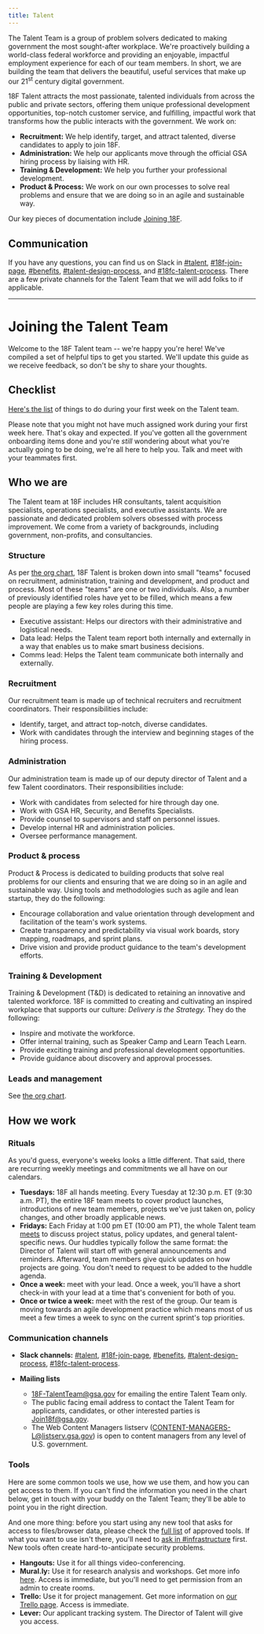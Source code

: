 ```yaml
---
title: Talent
---
```


The Talent Team is a group of problem solvers dedicated to making government the most sought-after workplace. We're proactively building a world-class federal workforce and providing an enjoyable, impactful employment experience for each of our team members. In short, we are building the team that delivers the beautiful, useful services that make up our 21<sup>st</sup> century digital government.

18F Talent attracts the most passionate, talented individuals from across the public and private sectors, offering them unique professional development opportunities, top-notch customer service, and fulfilling, impactful work that transforms how the public interacts with the government. We work on:

- **Recruitment:** We help identify, target, and attract talented, diverse candidates to apply to join 18F.
- **Administration:** We help our applicants move through the official GSA hiring process by liaising with HR.
- **Training & Development:** We help you further your professional development.
- **Product & Process:** We work on our own processes to solve real problems and ensure that we are doing so in an agile and sustainable way.

Our key pieces of documentation include [Joining 18F](https://pages.18f.gov/joining-18f/).

## Communication

If you have any questions, you can find us on Slack in [#talent](https://18f.slack.com/messages/talent/), [#18f-join-page](https://18f.slack.com/messages/18f-join-page/), [#benefits](https://18f.slack.com/messages/benefits/), [#talent-design-process](https://18f.slack.com/messages/design-talent-process/), and [#18fc-talent-process](https://18f.slack.com/messages/18fc-talent-process/). There are a few private channels for the Talent Team that we will add folks to if applicable.

--------------------------------------------------------------------------------

# Joining the Talent Team

Welcome to the 18F Talent team -- we're happy you're here! We've compiled a set of helpful tips to get you started. We'll update this guide as we receive feedback, so don't be shy to share your thoughts.

## <a id="checklist">Checklist</a>

[Here's the list](https://github.com/18F/onboarding-documents/blob/master/Checklists/team-talent-ops-new-hire-checklist.md) of things to do during your first week on the Talent team.

Please note that you might not have much assigned work during your first week here. That's okay and expected. If you've gotten all the government onboarding items done and you're _still_ wondering about what you're actually going to be doing, we're all here to help you. Talk and meet with your teammates first.

## <a id="who-we-are">Who we are</a>

The Talent team at 18F includes HR consultants, talent acquisition specialists, operations specialists, and executive assistants. We are passionate and dedicated problem solvers obsessed with process improvement. We come from a variety of backgrounds, including government, non-profits, and consultancies.

### <a id="structure">Structure</a>

As per [the org chart](/org-chart), 18F Talent is broken down into small "teams" focused on recruitment, administration, training and development, and product and process. Most of these "teams" are one or two individuals.  Also, a number of previously identified roles have yet to be filled, which means a few people are playing a few key roles during this time.

- Executive assistant: Helps our directors with their administrative and logistical needs.
- Data lead: Helps the Talent team report both internally and externally in a way that enables us to make smart business decisions.
- Comms lead: Helps the Talent team communicate both internally and externally.

### <a id="recruitment">Recruitment</a>

Our recruitment team is made up of technical recruiters and recruitment coordinators. Their responsibilities include:

- Identify, target, and attract top-notch, diverse candidates.
- Work with candidates through the interview and beginning stages of the hiring process.

### <a id="administration">Administration</a>

Our administration team is made up of our deputy director of Talent and a few Talent coordinators. Their responsibilities include:

- Work with candidates from selected for hire through day one.
- Work with GSA HR, Security, and Benefits Specialists.
- Provide counsel to supervisors and staff on personnel issues.
- Develop internal HR and administration policies.
- Oversee performance management.

### <a id="product-and-process">Product &amp; process</a>

Product & Process is dedicated to building products that solve real problems for our clients and ensuring that we are doing so in an agile and sustainable way. Using tools and methodologies such as agile and lean startup, they do the following:

- Encourage collaboration and value orientation through development and facilitation of the team's work systems.
- Create transparency and predictability via  visual work boards, story mapping, roadmaps, and sprint plans.
- Drive vision and provide product guidance to the team's development efforts.

### <a id="training-and-development">Training &amp; Development</a>

Training & Development (T&D) is dedicated to retaining an innovative and talented workforce.  18F is committed to creating and cultivating an inspired workplace that supports our culture: _Delivery is the Strategy._ They do the following:

- Inspire and motivate the workforce.
- Offer internal training, such as Speaker Camp and Learn Teach Learn.
- Provide exciting training and professional development opportunities.
- Provide guidance about discovery and approval processes.

### <a id="leads-and-management">Leads and management</a>

See [the org chart](/org-chart).

## <a id="how-we-work">How we work</a>

### <a id="rituals">Rituals</a>

As you'd guess, everyone's weeks looks a little different. That said, there are recurring weekly meetings and commitments we all have on our calendars.

- **Tuesdays:** 18F all hands meeting. Every Tuesday at 12:30 p.m. ET (9:30 a.m. PT), the entire 18F team meets to cover product launches, introductions of new team members, projects we've just taken on, policy changes, and other broadly applicable news.
- **Fridays:** Each Friday at 1:00 pm ET (10:00 am PT), the whole Talent team [meets](https://plus.google.com/hangouts/_/gsa.gov/jennifer-tress?authuser=0) to discuss project status, policy updates, and general talent-specific news. Our huddles typically follow the same format: the Director of Talent will start off with general announcements and reminders. Afterward, team members give quick updates on how projects are going. You don't need to request to be added to the huddle agenda.
- **Once a week:** meet with your lead. Once a week, you'll have a short check-in with your lead at a time that's convenient for both of you.
- **Once or twice a week:** meet with the rest of the group. Our team is moving towards an agile development practice which means most of us meet a few times a week to sync on the current sprint's top priorities.

### <a id="communication-channels">Communication channels</a>

- **Slack channels:** [#talent](https://18f.slack.com/messages/talent/), [#18f-join-page](https://18f.slack.com/messages/18f-join-page/), [#benefits](https://18f.slack.com/messages/benefits/), [#talent-design-process](https://18f.slack.com/messages/design-talent-process/), [#18fc-talent-process](https://18f.slack.com/messages/18fc-talent-process/).
- **Mailing lists**

  - 18F-TalentTeam@gsa.gov for emailing the entire Talent Team only.
  - The public facing email address to contact the Talent Team for applicants, candidates, or other interested parties is Join18f@gsa.gov.
  - The Web Content Managers listserv (CONTENT-MANAGERS-L@listserv.gsa.gov) is open to content managers from any level of U.S. government.

### <a id="tools">Tools</a>

Here are some common tools we use, how we use them, and how you can get access to them. If you can't find the information you need in the chart below, get in touch with your buddy on the Talent Team; they'll be able to point you in the right direction.

And one more thing: before you start using any new tool that asks for access to files/browser data, please check the [full list](https://docs.google.com/spreadsheets/d/1nrdfmL8DNjRJb45N3QZjvX8TeIcHth3Cy0rO5jVIvKo/edit#gid=1) of approved tools. If what you want to use isn't there, you'll need to [ask in #infrastructure](https://18f.slack.com/messages/infrastructure) first. New tools often create hard-to-anticipate security problems.

- **Hangouts:** Use it for all things video-conferencing.
- **Mural.ly:**  Use it for research analysis and workshops. Get more info [here](/murally/). Access is immediate, but you'll need to get permission from an admin to create rooms.
- **Trello:** Use it for project management. Get more information on [our Trello page](/trello). Access is immediate.
- **Lever:** Our applicant tracking system. The Director of Talent will give you access.
